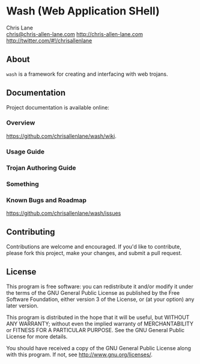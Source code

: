 Wash (Web Application SHell)
============================

Chris Lane  
chris@chris-allen-lane.com
http://chris-allen-lane.com  
http://twitter.com/#!/chrisallenlane  


About
-----
`wash` is a framework for creating and interfacing with web trojans.

Documentation
-------------
Project documentation is available online:

### Overview ###
<https://github.com/chrisallenlane/wash/wiki>.

### Usage Guide ###

### Trojan Authoring Guide ###

### Something ###

### Known Bugs and Roadmap ###
https://github.com/chrisallenlane/wash/issues

Contributing
------------
Contributions are welcome and encouraged. If you'd like to contribute, please fork this project, make your changes, and submit a pull request.

License
-------
This program is free software: you can redistribute it and/or modify it under the terms of the GNU General Public License as published by the Free Software Foundation, either version 3 of the License, or (at your option) any later version.

This program is distributed in the hope that it will be useful, but WITHOUT ANY WARRANTY; without even the implied warranty of MERCHANTABILITY or FITNESS FOR A PARTICULAR PURPOSE. See the GNU General Public License for more details.

You should have received a copy of the GNU General Public License along with this program. If not, see http://www.gnu.org/licenses/.
